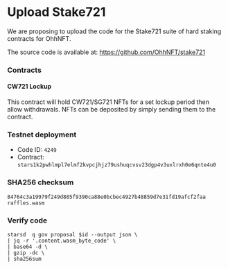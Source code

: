 # Upload Stake721

We are proposing to upload the code for the Stake721 suite of hard staking contracts for OhhNFT.

The source code is available at: https://github.com/OhhNFT/stake721

### Contracts

#### CW721 Lockup

This contract will hold CW721/SG721 NFTs for a set lockup period then allow withdrawals. NFTs can be deposited by simply sending them to the contract.

####

### Testnet deployment

- Code ID: `4249`
- Contract: `stars1k2pwhlmpl7elmf2kvpcjhjz79ushuqcvsv23dgp4v3uxlrxh0e6qnte4u0`

### SHA256 checksum

```
84764c3a19979f249d885f9390ca88e0bcbec4927b48859d7e31fd19afcf2faa  raffles.wasm
```

### Verify code

```
starsd  q gov proposal $id --output json \
| jq -r '.content.wasm_byte_code' \
| base64 -d \
| gzip -dc \
| sha256sum
```
